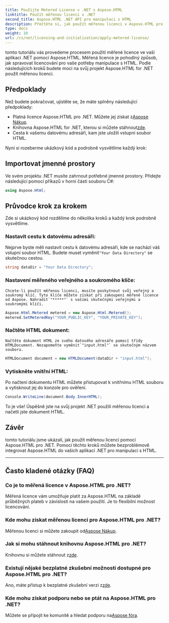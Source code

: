 ```yaml
---
title: Použijte Metered License v .NET s Aspose.HTML
linktitle: Použít měřenou licenci v .NET
second_title: Aspose.HTML .NET API pro manipulaci s HTML
description: Přečtěte si, jak použít měřenou licenci v Aspose.HTML pro .NET. Spravujte své potřeby manipulace s HTML efektivně. Začněte hned!
type: docs
weight: 10
url: /cs/net/licensing-and-initialization/apply-metered-license/
---
```

tomto tutoriálu vás provedeme procesem použití měřené licence ve vaší aplikaci .NET pomocí Aspose.HTML. Měřená licence je pohodlný způsob, jak spravovat licencování pro vaše potřeby manipulace s HTML. Podle následujících kroků budete moci na svůj projekt Aspose.HTML for .NET použít měřenou licenci.

## Předpoklady

Než budete pokračovat, ujistěte se, že máte splněny následující předpoklady:

-  Platná licence Aspose.HTML pro .NET. Můžete jej získat z[Aspose Nákup](https://purchase.aspose.com/buy).
-  Knihovna Aspose.HTML for .NET, kterou si můžete stáhnout[zde](https://releases.aspose.com/html/net/).
- Cesta k vašemu datovému adresáři, kam jste uložili vstupní soubor HTML.

Nyní si rozeberme ukázkový kód a podrobně vysvětlíme každý krok:

## Importovat jmenné prostory

Ve svém projektu .NET musíte zahrnout potřebné jmenné prostory. Přidejte následující pomocí příkazů v horní části souboru C#:

```csharp
using Aspose.Html;
```

## Průvodce krok za krokem

Zde si ukázkový kód rozdělíme do několika kroků a každý krok podrobně vysvětlíme.

### Nastavit cestu k datovému adresáři:

   Nejprve byste měli nastavit cestu k datovému adresáři, kde se nachází váš vstupní soubor HTML. Budete muset vyměnit`"Your Data Directory"` se skutečnou cestou.

   ```csharp
   string dataDir = "Your Data Directory";
   ```

### Nastavení měřeného veřejného a soukromého klíče:

    Chcete-li použít měřenou licenci, musíte poskytnout svůj veřejný a soukromý klíč. Tyto klíče můžete získat při zakoupení měřené licence od Aspose. Nahradit`"*****"` s vašimi skutečnými veřejnými a soukromými klíči.

   ```csharp
   Aspose.Html.Metered metered = new Aspose.Html.Metered();
   metered.SetMeteredKey("YOUR_PUBLIC_KEY", "YOUR_PRIVATE_KEY");
   ```

### Načtěte HTML dokument:

    Načtěte dokument HTML ze svého datového adresáře pomocí třídy HTMLDocument. Nezapomeňte vyměnit`"input.html"` se skutečným názvem souboru.

   ```csharp
   HTMLDocument document = new HTMLDocument(dataDir + "input.html");
   ```

### Vytiskněte vnitřní HTML:

   Po načtení dokumentu HTML můžete přistupovat k vnitřnímu HTML souboru a vytisknout jej do konzole pro ověření.

   ```csharp
   Console.WriteLine(document.Body.InnerHTML);
   ```

To je vše! Úspěšně jste na svůj projekt .NET použili měřenou licenci a načetli jste dokument HTML.

## Závěr

tomto tutoriálu jsme ukázali, jak použít měřenou licenci pomocí Aspose.HTML pro .NET. Pomocí těchto kroků můžete bezproblémově integrovat Aspose.HTML do vašich aplikací .NET pro manipulaci s HTML.

---

## Často kladené otázky (FAQ)

### Co je to měřená licence v Aspose.HTML pro .NET?
Měřená licence vám umožňuje platit za Aspose.HTML na základě průběžných plateb v závislosti na vašem použití. Je to flexibilní možnost licencování.

### Kde mohu získat měřenou licenci pro Aspose.HTML pro .NET?
 Měřenou licenci si můžete zakoupit od[Aspose Nákup](https://purchase.aspose.com/buy).

### Jak si mohu stáhnout knihovnu Aspose.HTML pro .NET?
 Knihovnu si můžete stáhnout z[zde](https://releases.aspose.com/html/net/).

### Existují nějaké bezplatné zkušební možnosti dostupné pro Aspose.HTML pro .NET?
 Ano, máte přístup k bezplatné zkušební verzi z[zde](https://releases.aspose.com/).

### Kde mohu získat podporu nebo se ptát na Aspose.HTML pro .NET?
 Můžete se připojit ke komunitě a hledat podporu na[Aspose fóra](https://forum.aspose.com/).